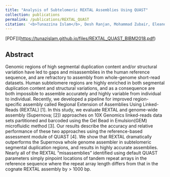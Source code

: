 ```yaml
---
title: "Analysis of Subtelomeric REXTAL Assemblies Using QUAST"
collection: publications
permalink: /publications/REXTAL_QUAST
citation: '<b>Tunazzina Islam</b>, Desh Ranjan, Mohammad Zubair, Eleanor Young, Ming Xiao, Harold Riethman.  Accepted to publish in IEEE/ACM Transactions on Computational Biology and Bioinformatics (TCBB) journal.<i></i>'
---
```

[PDF]](https://tunazislam.github.io/files/REXTAL_QUAST_BIBM2018.pdf)


## Abstract
Genomic regions of high segmental duplication content and/or structural variation have led to gaps and misassemblies in the human reference sequence, and are refractory to assembly from whole-genome short-read datasets. Human subtelomere regions are highly enriched in both segmental duplication content and structural variations, and as a consequence are both impossible to assemble accurately and highly variable from individual to individual. Recently, we developed a pipeline for improved region-specific assembly called Regional Extension of Assemblies Using Linked-Reads (REXTAL) [1]. In this study, we evaluate REXTAL and genome-wide assembly (Supernova; [2]) approaches on 10X Genomics linked-reads data sets partitioned and barcoded using the Gel Bead in Emulsion(GEM) microfluidic method [3]. Our results describe the accuracy and relative performance of these two approaches using the reference-based assessment module of QUAST [4]. We show that REXTAL dramatically outperforms the Supernova whole genome assembler in subtelomeric segmental duplication regions, and results in highly accurate assemblies. Nearly all of the REXTAL “misassemblies” identified using default QUAST parameters simply pinpoint locations of tandem repeat arrays in the reference sequence where the repeat array length differs from that in the cognate REXTAL assembly by > 1000 bp.
